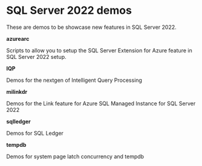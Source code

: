 # SQL Server 2022 demos

These are demos to be showcase new features in SQL Server 2022.

**azurearc**

Scripts to allow you to setup the SQL Server Extension for Azure feature in SQL Server 2022 setup.

**IQP**

Demos for the nextgen of Intelligent Query Processing

**milinkdr**

Demos for the Link feature for Azure SQL Managed Instance for SQL Server 2022

**sqlledger**

Demos for SQL Ledger

**tempdb**

Demos for system page latch concurrency and tempdb
